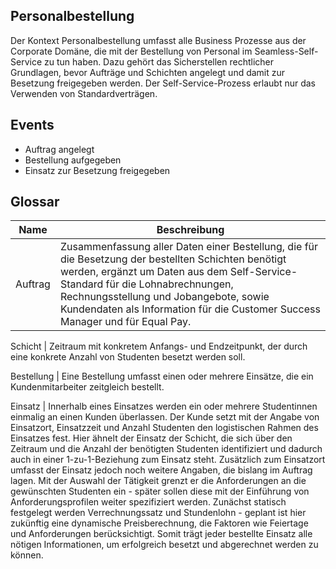 ## Personalbestellung

Der Kontext Personalbestellung umfasst alle Business Prozesse aus der Corporate Domäne, die mit der Bestellung von Personal im Seamless-Self-Service zu tun haben.
Dazu gehört das Sicherstellen rechtlicher Grundlagen, bevor Aufträge und Schichten angelegt und damit zur Besetzung freigegeben werden.
Der Self-Service-Prozess erlaubt nur das Verwenden von Standardverträgen.

## Events

- Auftrag angelegt
- Bestellung aufgegeben
- Einsatz zur Besetzung freigegeben

## Glossar

Name | Beschreibung
---|---
Auftrag | Zusammenfassung aller Daten einer Bestellung, die für die Besetzung der bestellten Schichten benötigt werden, ergänzt um Daten aus dem Self-Service-Standard für die Lohnabrechnungen, Rechnungsstellung und Jobangebote, sowie Kundendaten als Information für die Customer Success Manager und für Equal Pay.

Schicht | Zeitraum mit konkretem Anfangs- und Endzeitpunkt, der durch eine konkrete Anzahl von Studenten besetzt werden soll.

Bestellung | Eine Bestellung umfasst einen oder mehrere Einsätze, die ein Kundenmitarbeiter zeitgleich bestellt.

Einsatz | Innerhalb eines Einsatzes werden ein oder mehrere Studentinnen einmalig an einen Kunden überlassen.
Der Kunde setzt mit der Angabe von Einsatzort, Einsatzzeit und Anzahl Studenten den logistischen Rahmen des Einsatzes fest.
Hier ähnelt der Einsatz der Schicht, die sich über den Zeitraum und die Anzahl der benötigten Studenten identifiziert und dadurch auch in einer 1-zu-1-Beziehung zum Einsatz steht. Zusätzlich zum Einsatzort umfasst der Einsatz jedoch noch weitere Angaben, die bislang im Auftrag lagen.
Mit der Auswahl der Tätigkeit grenzt er die Anforderungen an die gewünschten Studenten ein - später sollen diese mit der Einführung von Anforderungsprofilen weiter spezifiziert werden.
Zunächst statisch festgelegt werden Verrechnungssatz und Stundenlohn - geplant ist hier zukünftig eine dynamische Preisberechnung, die Faktoren wie Feiertage und Anforderungen berücksichtigt.
Somit trägt jeder bestellte Einsatz alle nötigen Informationen, um erfolgreich besetzt und abgerechnet werden zu können.
